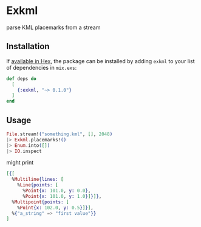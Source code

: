 # Exkml

parse KML placemarks from a stream

## Installation

If [available in Hex](https://hex.pm/docs/publish), the package can be installed
by adding `exkml` to your list of dependencies in `mix.exs`:

```elixir
def deps do
  [
    {:exkml, "~> 0.1.0"}
  ]
end
```

## Usage
```elixir
File.stream!("something.kml", [], 2048)
|> Exkml.placemarks!()
|> Enum.into([])
|> IO.inspect
```
might print
```elixir
[{[
  %Multiline{lines: [
    %Line{points: [
      %Point{x: 101.0, y: 0.0},
      %Point{x: 101.0, y: 1.0}]}]},
  %Multipoint{points: [
    %Point{x: 102.0, y: 0.5}]}],
  %{"a_string" => "first value"}}
]
```
